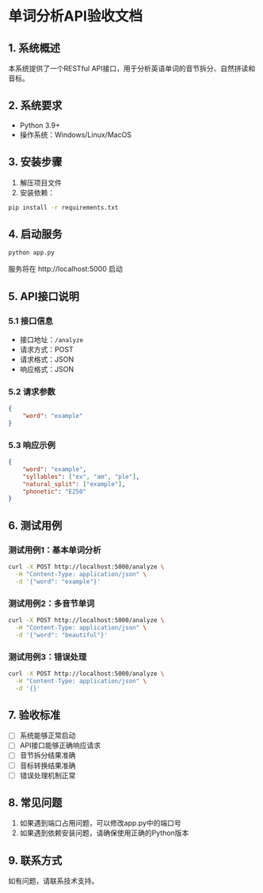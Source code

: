 # 单词分析API验收文档

## 1. 系统概述
本系统提供了一个RESTful API接口，用于分析英语单词的音节拆分、自然拼读和音标。

## 2. 系统要求
- Python 3.9+
- 操作系统：Windows/Linux/MacOS

## 3. 安装步骤
1. 解压项目文件
2. 安装依赖：
```bash
pip install -r requirements.txt
```

## 4. 启动服务
```bash
python app.py
```
服务将在 http://localhost:5000 启动

## 5. API接口说明

### 5.1 接口信息
- 接口地址：`/analyze`
- 请求方式：POST
- 请求格式：JSON
- 响应格式：JSON

### 5.2 请求参数
```json
{
    "word": "example"
}
```

### 5.3 响应示例
```json
{
    "word": "example",
    "syllables": ["ex", "am", "ple"],
    "natural_split": ["example"],
    "phonetic": "E250"
}
```

## 6. 测试用例

### 测试用例1：基本单词分析
```bash
curl -X POST http://localhost:5000/analyze \
  -H "Content-Type: application/json" \
  -d '{"word": "example"}'
```

### 测试用例2：多音节单词
```bash
curl -X POST http://localhost:5000/analyze \
  -H "Content-Type: application/json" \
  -d '{"word": "beautiful"}'
```

### 测试用例3：错误处理
```bash
curl -X POST http://localhost:5000/analyze \
  -H "Content-Type: application/json" \
  -d '{}'
```

## 7. 验收标准
- [ ] 系统能够正常启动
- [ ] API接口能够正确响应请求
- [ ] 音节拆分结果准确
- [ ] 音标转换结果准确
- [ ] 错误处理机制正常

## 8. 常见问题
1. 如果遇到端口占用问题，可以修改app.py中的端口号
2. 如果遇到依赖安装问题，请确保使用正确的Python版本

## 9. 联系方式
如有问题，请联系技术支持。 
